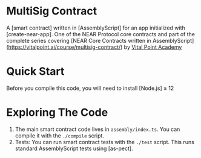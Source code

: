 MultiSig Contract
==================

A [smart contract] written in [AssemblyScript] for an app initialized with [create-near-app].  One of the NEAR Protocol core contracts and part of the complete series covering [NEAR Core Contracts written in AssemblyScript] (https://vitalpoint.ai/course/multisig-contract/) by [Vital Point Academy](https://vitalpoint.ai/academy)


Quick Start
===========

Before you compile this code, you will need to install [Node.js] ≥ 12


Exploring The Code
==================

1. The main smart contract code lives in `assembly/index.ts`. You can compile
   it with the `./compile` script.
2. Tests: You can run smart contract tests with the `./test` script. This runs
   standard AssemblyScript tests using [as-pect].